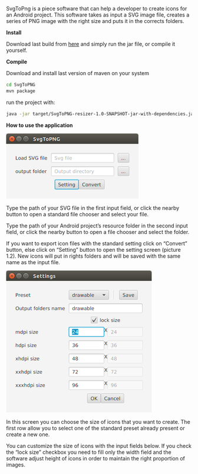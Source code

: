 SvgToPng is a piece software that can help a developer to create icons for an Android project. This software takes as input a SVG image file, creates a series of PNG image with the right size and puts it in the corrects folders.

**Install**

Download last build from [here](https://github.com/StefanoTavonatti/SvgToPNG/releases "") and simply run the jar file, or compile it yourself.

**Compile**

Download and install last version of maven on your system

```bash
cd SvgToPNG
mvn package
```

run the project with:
```bash
java -jar target/SvgToPNG-resizer-1.0-SNAPSHOT-jar-with-dependencies.jar
```

**How to use the application**

![home.png](screenshot/home.png?raw=true "1.1 Home screen")

Type the path of your SVG file in the first input field, or click the nearby button to open a standard file chooser and select your file.

Type the path of your Android project’s resource folder in the second input field, or click the nearby button to open a file chooser and select the folder.

If you want to export icon files with the standard setting click on “Convert” button, else click on “Setting” button to open the setting screen (picture 1.2). 
New icons will put in rights folders and will be saved with the same name as the input file.

![Settings.png](screenshot/Settings.png?raw=true "1.2 Settings screen")

In this screen you can choose the size of icons that you want to create. The first row allow you to select one of the standard preset already present or create a new one. 

You can customize the size of icons with the input fields below. If you check the “lock size” checkbox you need to fill only the width field and the software adjust height of icons in order to maintain the right proportion of images. 